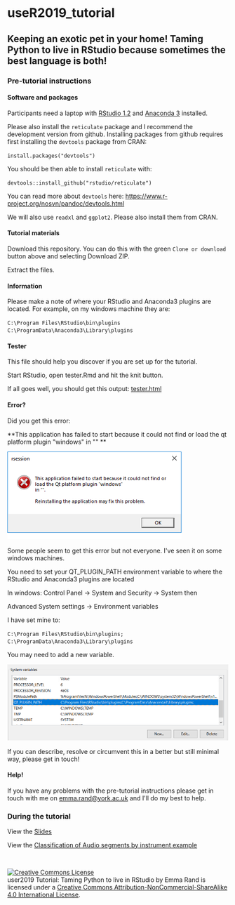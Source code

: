 # useR2019_tutorial

## Keeping an exotic pet in your home! Taming Python to live in RStudio because sometimes the best language is both!

### Pre-tutorial instructions

#### Software and packages

Participants need a laptop with [RStudio 1.2](https://www.rstudio.com/products/rstudio/) and [Anaconda 3](https://www.anaconda.com/distribution/) installed. 

Please also install the `reticulate` package and I recommend the development version from github. Installing packages from github requires first installing the `devtools` package from CRAN:

`install.packages("devtools")`

You should be then able to install `reticulate` with:

`devtools::install_github("rstudio/reticulate")`

You can read more about `devtools` here: https://www.r-project.org/nosvn/pandoc/devtools.html

We will also use `readxl` and `ggplot2`. Please also install them from CRAN.


#### Tutorial materials
Download this repository. You can do this with the green `Clone or download` button above and selecting Download ZIP.

Extract the files.

#### Information
Please make a note of where your RStudio and Anaconda3 plugins are located. For example, on my windows machine they are:

`C:\Program Files\RStudio\bin\plugins`  
`C:\ProgramData\Anaconda3\Library\plugins`

#### Tester
This file should help you discover if you are set up for the tutorial.

Start RStudio, open tester.Rmd and hit the knit button. 

If all goes well, you should get this output: [tester.html](https://3mmarand.github.io/useR2019_tutorial/tester.html)

#### Error?

Did you get this error: 

**This application has failed to start because it could not find or load the qt platform plugin "windows" in "" **


![](pics/QT_error.png)

Some people seem to get this error but not everyone. I've seen it on some windows machines.

You need to set your QT_PLUGIN_PATH environment variable to where the RStudio and Anaconda3 plugins are located 

In windows: Control Panel -> System and Security -> System then

Advanced System settings -> Environment variables

I have set mine to:

`C:\Program Files\RStudio\bin\plugins; C:\ProgramData\Anaconda3\Library\plugins`

You may need to add a new variable.

![ QT_PLUGIN_PATH environment variable in Advanced System settings](pics/env_variables.png)

If you can describe, resolve or circumvent this in a better but still minimal way, please get in touch!

#### Help!
If you have any problems with the pre-tutorial instructions please get in touch with me on emma.rand@york.ac.uk and I'll do my best to help.


### During the tutorial

View the [Slides](https://3mmarand.github.io/useR2019_tutorial/#1)

View the [Classification of Audio segments by instrument example](https://3mmarand.github.io/useR2019_tutorial/music_ml/Classifiying_music.html)

<br>

<a rel="license" href="http://creativecommons.org/licenses/by-nc-sa/4.0/"><img alt="Creative Commons License" style="border-width:0" src="https://i.creativecommons.org/l/by-nc-sa/4.0/88x31.png" /></a><br /><span xmlns:dct="http://purl.org/dc/terms/" property="dct:title">user2019 Tutorial: Taming Python to live in RStudio</span> by <span xmlns:cc="http://creativecommons.org/ns#" property="cc:attributionName">Emma Rand</span> is licensed under a <a rel="license" href="http://creativecommons.org/licenses/by-nc-sa/4.0/">Creative Commons Attribution-NonCommercial-ShareAlike 4.0 International License</a>.


